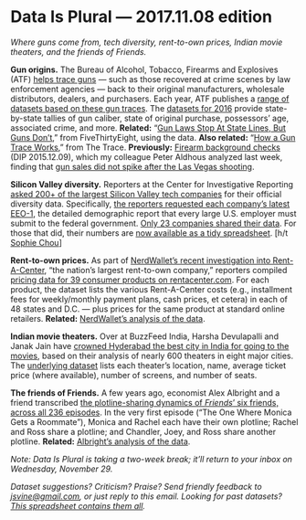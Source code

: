 Data Is Plural — 2017.11.08 edition
===================================

*Where guns come from, tech diversity, rent-to-own prices, Indian movie theaters, and the friends of Friends.*


__Gun origins.__ The Bureau of Alcohol, Tobacco, Firearms and Explosives (ATF) [helps trace guns](https://www.atf.gov/firearms/national-tracing-center) — such as those recovered at crime scenes by law enforcement agencies — back to their original manufacturers, wholesale distributors, dealers, and purchasers. Each year, ATF publishes a [range of datasets based on these gun traces](https://www.atf.gov/resource-center/data-statistics). The [datasets for 2016](https://www.atf.gov/resource-center/firearms-trace-data-2016) provide state-by-state tallies of gun caliber, state of original purchase, possessors’ age, associated crime, and more. __Related:__ “[Gun Laws Stop At State Lines, But Guns Don’t](https://fivethirtyeight.com/features/gun-laws-stop-at-state-lines-but-guns-dont/),” from FiveThirtyEight, using the data. __Also related:__ “[How a Gun Trace Works](https://www.thetrace.org/2016/07/how-a-gun-trace-works-atf-ffl/),” from The Trace. __Previously:__ [Firearm background checks](https://www.data-is-plural.com/archive/2015-12-09-edition) (DIP 2015.12.09), which my colleague Peter Aldhous analyzed last week, finding that [gun sales did not spike after the Las Vegas shooting](https://www.buzzfeed.com/peteraldhous/gun-sales-after-vegas-shooting).


__Silicon Valley diversity.__ Reporters at the Center for Investigative Reporting [asked 200+ of the largest Silicon Valley tech companies](https://www.revealnews.org/article/hidden-figures-how-silicon-valley-keeps-diversity-data-secret/) for their official diversity data. Specifically, [the reporters requested each company’s latest EEO-1](https://www.revealnews.org/article/how-we-analyzed-silicon-valley-tech-companies-diversity-data/), the detailed demographic report that every large U.S. employer must submit to the federal government. [Only 23 companies shared their data](https://apps.revealnews.org/silicon-valley-diversity-list/). For those that did, their numbers are [now available as a tidy spreadsheet](https://github.com/cirlabs/Silicon-Valley-Diversity-Data). [h/t [Sophie Chou](http://sophiechou.com/)]


__Rent-to-own prices.__ As part of [NerdWallet’s recent investigation into Rent-A-Center](https://www.nerdwallet.com/blog/rentacenter/), “the nation’s largest rent-to-own company,” reporters compiled [pricing data for 39 consumer products on rentacenter.com](https://www.nerdwallet.com/blog/finance/rent-a-center-methodology/). For each product, the dataset lists the various Rent-A-Center costs (e.g., installment fees for weekly/monthly payment plans, cash prices, et cetera) in each of 48 states and D.C. — plus prices for the same product at standard online retailers. __Related:__ [NerdWallet’s analysis of the data](https://www.nerdwallet.com/blog/finance/rent-a-center-prices/).


__Indian movie theaters.__ Over at BuzzFeed India, Harsha Devulapalli and Janak Jain have [crowned Hyderabad the best city in India for going to the movies](https://www.buzzfeed.com/harshadevulapalli/whats-the-best-city-in-india-to-watch-a-movie), based on their analysis of nearly 600 theaters in eight major cities. The [underlying dataset](https://github.com/HarshaDevulapalli/indian-movie-theatres) lists each theater’s location, name, average ticket price (where available), number of screens, and number of seats.


__The friends of Friends.__ A few years ago, economist Alex Albright and a friend transcribed [the plotline-sharing dynamics of *Friends*’ six friends, across all 236 episodes](https://github.com/apalbright/Friends). In the very first episode (“The One Where Monica Gets a Roommate”), Monica and Rachel each have their own plotline; Rachel and Ross share a plotline; and Chandler, Joey, and Ross share another plotline. __Related:__ [Albright’s analysis of the data](https://thelittledataset.com/2015/01/20/the-one-with-all-the-quantifiable-friendships/).


*Note: Data Is Plural is taking a two-week break; it’ll return to your inbox on Wednesday, November 29.*


*Dataset suggestions? Criticism? Praise? Send friendly feedback to <jsvine@gmail.com>, or just reply to this email. Looking for past datasets? [This spreadsheet contains them all](https://docs.google.com/spreadsheets/d/1wZhPLMCHKJvwOkP4juclhjFgqIY8fQFMemwKL2c64vk).*